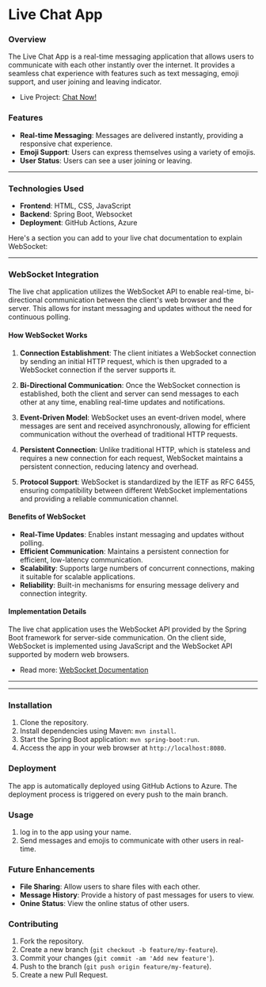 # Live Chat App 

### Overview
The Live Chat App is a real-time messaging application that allows users to communicate with each other instantly over the internet. It provides a seamless chat experience with features such as text messaging, emoji support, and user joining and leaving indicator.
- Live Project: [Chat Now!](https://mychatapp0.azurewebsites.net/)

### Features
- **Real-time Messaging**: Messages are delivered instantly, providing a responsive chat experience.
- **Emoji Support**: Users can express themselves using a variety of emojis.
- **User Status**: Users can see a user joining or leaving.

---
### Technologies Used
- **Frontend**: HTML, CSS, JavaScript
- **Backend**: Spring Boot, Websocket
- **Deployment**: GitHub Actions, Azure

Here's a section you can add to your live chat documentation to explain WebSocket:

---

### WebSocket Integration

The live chat application utilizes the WebSocket API to enable real-time, bi-directional communication between the client's web browser and the server. This allows for instant messaging and updates without the need for continuous polling.

#### How WebSocket Works

1. **Connection Establishment**: The client initiates a WebSocket connection by sending an initial HTTP request, which is then upgraded to a WebSocket connection if the server supports it.

2. **Bi-Directional Communication**: Once the WebSocket connection is established, both the client and server can send messages to each other at any time, enabling real-time updates and notifications.

3. **Event-Driven Model**: WebSocket uses an event-driven model, where messages are sent and received asynchronously, allowing for efficient communication without the overhead of traditional HTTP requests.

4. **Persistent Connection**: Unlike traditional HTTP, which is stateless and requires a new connection for each request, WebSocket maintains a persistent connection, reducing latency and overhead.

5. **Protocol Support**: WebSocket is standardized by the IETF as RFC 6455, ensuring compatibility between different WebSocket implementations and providing a reliable communication channel.

#### Benefits of WebSocket

- **Real-Time Updates**: Enables instant messaging and updates without polling.
- **Efficient Communication**: Maintains a persistent connection for efficient, low-latency communication.
- **Scalability**: Supports large numbers of concurrent connections, making it suitable for scalable applications.
- **Reliability**: Built-in mechanisms for ensuring message delivery and connection integrity.

#### Implementation Details

The live chat application uses the WebSocket API provided by the Spring Boot framework for server-side communication. On the client side, WebSocket is implemented using JavaScript and the WebSocket API supported by modern web browsers.
- Read more: [WebSocket Documentation](https://spring.io/guides/gs/messaging-stomp-websocket)

---
---

### Installation
1. Clone the repository.
2. Install dependencies using Maven: `mvn install`.
3. Start the Spring Boot application: `mvn spring-boot:run`.
4. Access the app in your web browser at `http://localhost:8080`.

### Deployment
The app is automatically deployed using GitHub Actions to Azure. The deployment process is triggered on every push to the main branch.

### Usage
1. log in to the app using your name.
3. Send messages and emojis to communicate with other users in real-time.

### Future Enhancements
- **File Sharing**: Allow users to share files with each other.
- **Message History**: Provide a history of past messages for users to view.
- **Onine Status**: View the online status of other users.

### Contributing
1. Fork the repository.
2. Create a new branch (`git checkout -b feature/my-feature`).
3. Commit your changes (`git commit -am 'Add new feature'`).
4. Push to the branch (`git push origin feature/my-feature`).
5. Create a new Pull Request.
